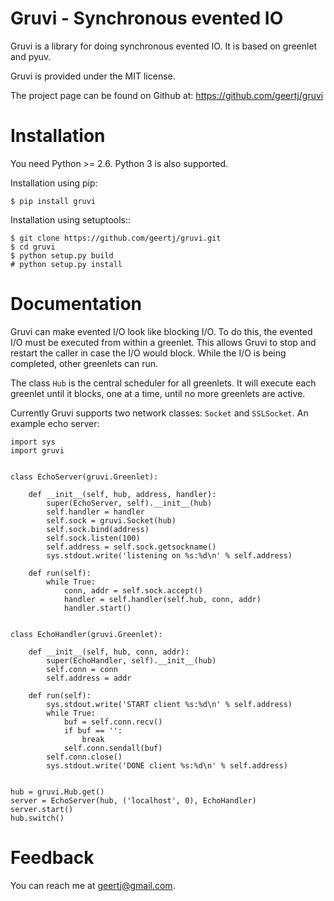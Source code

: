 Gruvi - Synchronous evented IO
==============================

Gruvi is a library for doing synchronous evented IO. It is based on greenlet and pyuv.

Gruvi is provided under the MIT license.

The project page can be found on Github at: https://github.com/geertj/gruvi


Installation
============

You need Python >= 2.6. Python 3 is also supported.

Installation using pip:

    $ pip install gruvi

Installation using setuptools::

    $ git clone https://github.com/geertj/gruvi.git
    $ cd gruvi
    $ python setup.py build
    # python setup.py install


Documentation
=============

Gruvi can make evented I/O look like blocking I/O. To do this, the evented I/O
must be executed from within a greenlet. This allows Gruvi to stop and restart
the caller in case the I/O would block. While the I/O is being completed, other
greenlets can run.

The class `Hub` is the central scheduler for all greenlets. It will execute
each greenlet until it blocks, one at a time, until no more greenlets are
active.

Currently Gruvi supports two network classes: `Socket` and `SSLSocket`.
An example echo server:

    import sys
    import gruvi


    class EchoServer(gruvi.Greenlet):

        def __init__(self, hub, address, handler):
            super(EchoServer, self).__init__(hub)
            self.handler = handler
            self.sock = gruvi.Socket(hub)
            self.sock.bind(address)
            self.sock.listen(100)
            self.address = self.sock.getsockname()
            sys.stdout.write('listening on %s:%d\n' % self.address)

        def run(self):
            while True:
                conn, addr = self.sock.accept()
                handler = self.handler(self.hub, conn, addr)
                handler.start()


    class EchoHandler(gruvi.Greenlet):

        def __init__(self, hub, conn, addr):
            super(EchoHandler, self).__init__(hub)
            self.conn = conn
            self.address = addr

        def run(self):
            sys.stdout.write('START client %s:%d\n' % self.address)
            while True:
                buf = self.conn.recv()
                if buf == '':
                    break
                self.conn.sendall(buf)
            self.conn.close()
            sys.stdout.write('DONE client %s:%d\n' % self.address)


    hub = gruvi.Hub.get()
    server = EchoServer(hub, ('localhost', 0), EchoHandler)
    server.start()
    hub.switch()


Feedback
========

You can reach me at <geertj@gmail.com>.
